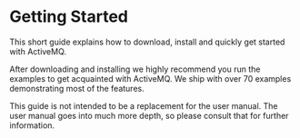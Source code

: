Getting Started
===============

This short guide explains how to download, install and quickly get
started with ActiveMQ.

After downloading and installing we highly recommend you run the
examples to get acquainted with ActiveMQ. We ship with over 70 examples
demonstrating most of the features.

This guide is not intended to be a replacement for the user manual. The
user manual goes into much more depth, so please consult that for
further information.
